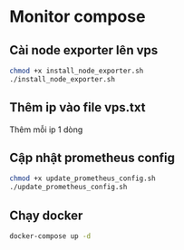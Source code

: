 # Monitor compose

## Cài node exporter lên vps
```bash
chmod +x install_node_exporter.sh
./install_node_exporter.sh
```

## Thêm ip vào file vps.txt
Thêm mỗi ip 1 dòng

## Cập nhật prometheus config
```bash
chmod +x update_prometheus_config.sh
./update_prometheus_config.sh
```

## Chạy docker
```bash
docker-compose up -d
```